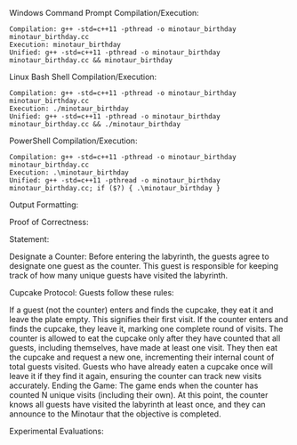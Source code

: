 Windows Command Prompt Compilation/Execution:

    Compilation: g++ -std=c++11 -pthread -o minotaur_birthday minotaur_birthday.cc
    Execution: minotaur_birthday
    Unified: g++ -std=c++11 -pthread -o minotaur_birthday minotaur_birthday.cc && minotaur_birthday

Linux Bash Shell Compilation/Execution:

    Compilation: g++ -std=c++11 -pthread -o minotaur_birthday minotaur_birthday.cc
    Execution: ./minotaur_birthday
    Unified: g++ -std=c++11 -pthread -o minotaur_birthday minotaur_birthday.cc && ./minotaur_birthday

PowerShell Compilation/Execution:

    Compilation: g++ -std=c++11 -pthread -o minotaur_birthday minotaur_birthday.cc
    Execution: .\minotaur_birthday
    Unified: g++ -std=c++11 -pthread -o minotaur_birthday minotaur_birthday.cc; if ($?) { .\minotaur_birthday }

Output Formatting:

Proof of Correctness: 

Statement:

Designate a Counter: Before entering the labyrinth, the guests agree to designate one guest as the counter. This guest is responsible for keeping track of how many unique guests have visited the labyrinth.

Cupcake Protocol: Guests follow these rules:

If a guest (not the counter) enters and finds the cupcake, they eat it and leave the plate empty. This signifies their first visit.
If the counter enters and finds the cupcake, they leave it, marking one complete round of visits.
The counter is allowed to eat the cupcake only after they have counted that all guests, including themselves, have made at least one visit. They then eat the cupcake and request a new one, incrementing their internal count of total guests visited.
Guests who have already eaten a cupcake once will leave it if they find it again, ensuring the counter can track new visits accurately.
Ending the Game: The game ends when the counter has counted N unique visits (including their own). At this point, the counter knows all guests have visited the labyrinth at least once, and they can announce to the Minotaur that the objective is completed.

Experimental Evaluations: